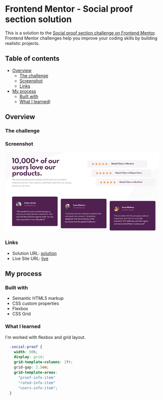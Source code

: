 # Frontend Mentor - Social proof section solution

This is a solution to the [Social proof section challenge on Frontend Mentor](https://www.frontendmentor.io/challenges/social-proof-section-6e0qTv_bA). Frontend Mentor challenges help you improve your coding skills by building realistic projects. 

## Table of contents

- [Overview](#overview)
  - [The challenge](#the-challenge)
  - [Screenshot](#screenshot)
  - [Links](#links)
- [My process](#my-process)
  - [Built with](#built-with)
  - [What I learned](#what-i-learned))



## Overview

### The challenge


### Screenshot

![](/images/screenshot.jpg)


### Links

- Solution URL: [solution](https://your-solution-url.com)
- Live Site URL: [live](https://mehdi-adham.github.io/social-proof-section-master/)

## My process

### Built with

- Semantic HTML5 markup
- CSS custom properties
- Flexbox
- CSS Grid


### What I learned

I'm worked with flexbox and grid layout.

```css
  .social-proof {
    width: 90%;
    display: grid;
    grid-template-columns: 1fr;
    grid-gap: 2.5em;
    grid-template-areas:
      "proof-info-item"
      "rated-info-item"
      "users-info-item";
  }
```
